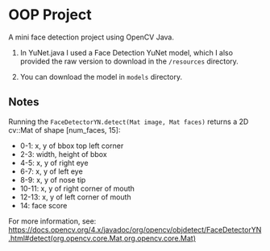 # OOP Project
A mini face detection project using OpenCV Java.

1. In YuNet.java I used a Face Detection YuNet model, which I also provided the raw version to download in the `/resources` directory.

2. You can download the model in `models` directory.

## Notes
Running the `FaceDetectorYN.detect(Mat image, Mat faces)` returns a 2D cv::Mat of shape [num_faces, 15]:
- 0-1: x, y of bbox top left corner 
- 2-3: width, height of bbox 
- 4-5: x, y of right eye 
- 6-7: x, y of left eye 
- 8-9: x, y of nose tip 
- 10-11: x, y of right corner of mouth 
- 12-13: x, y of left corner of mouth  
- 14: face score

For more information, see: https://docs.opencv.org/4.x/javadoc/org/opencv/objdetect/FaceDetectorYN.html#detect(org.opencv.core.Mat,org.opencv.core.Mat)
